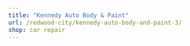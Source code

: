 ```yaml
---
title: "Kennedy Auto Body & Paint"
url: /redwood-city/kennedy-auto-body-and-paint-3/
shop: car repair
---
```


